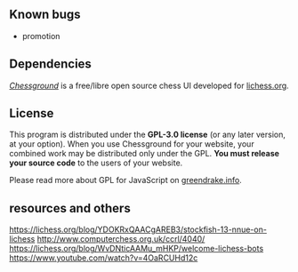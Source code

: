 ## Known bugs

- promotion

## Dependencies

[_Chessground_](https://github.com/lichess-org/chessground) is a free/libre open source chess UI developed for
[lichess.org](https://lichess.org).

## License

This program is distributed under the **GPL-3.0 license** (or any later version,
at your option).
When you use Chessground for your website, your combined work may be
distributed only under the GPL. **You must release your source code** to the
users of your website.

Please read more about GPL for JavaScript on [greendrake.info](https://greendrake.info/publications/js-gpl).

## resources and others

https://lichess.org/blog/YDOKRxQAACgAREB3/stockfish-13-nnue-on-lichess
http://www.computerchess.org.uk/ccrl/4040/
https://lichess.org/blog/WvDNticAAMu_mHKP/welcome-lichess-bots
https://www.youtube.com/watch?v=4OaRCUHd12c
